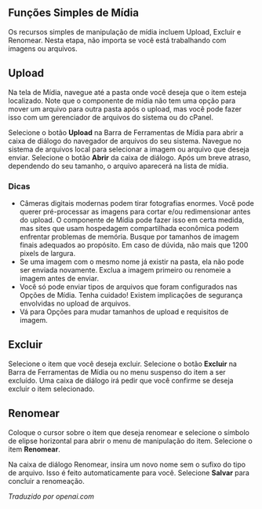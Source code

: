 <!-- Filename: J4.x:Media:_Upload_Delete_Rename / Display title: Carregar Excluir Renomear  -->

## Funções Simples de Mídia

Os recursos simples de manipulação de mídia incluem Upload, Excluir e Renomear. Nesta etapa, não importa se você está trabalhando com imagens ou arquivos.

## Upload

Na tela de Mídia, navegue até a pasta onde você deseja que o item esteja localizado. Note que o componente de mídia não tem uma opção para mover um arquivo para outra pasta após o upload, mas você pode fazer isso com um gerenciador de arquivos do sistema ou do cPanel.

Selecione o botão **Upload** na Barra de Ferramentas de Mídia para abrir a caixa de diálogo do navegador de arquivos do seu sistema. Navegue no sistema de arquivos local para selecionar a imagem ou arquivo que deseja enviar. Selecione o botão **Abrir** da caixa de diálogo. Após um breve atraso, dependendo do seu tamanho, o arquivo aparecerá na lista de mídia.

### Dicas

- Câmeras digitais modernas podem tirar fotografias enormes. Você pode querer pré-processar as imagens para cortar e/ou redimensionar antes do upload. O componente de Mídia pode fazer isso em certa medida, mas sites que usam hospedagem compartilhada econômica podem enfrentar problemas de memória. Busque por tamanhos de imagem finais adequados ao propósito. Em caso de dúvida, não mais que 1200 pixels de largura.
- Se uma imagem com o mesmo nome já existir na pasta, ela não pode ser enviada novamente. Exclua a imagem primeiro ou renomeie a imagem antes de enviar.
- Você só pode enviar tipos de arquivos que foram configurados nas Opções de Mídia. Tenha cuidado! Existem implicações de segurança envolvidas no upload de arquivos.
- Vá para Opções para mudar tamanhos de upload e requisitos de imagem.

## Excluir

Selecione o item que você deseja excluir. Selecione o botão **Excluir** na Barra de Ferramentas de Mídia ou no menu suspenso do item a ser excluído. Uma caixa de diálogo irá pedir que você confirme se deseja excluir o item selecionado.

## Renomear

Coloque o cursor sobre o item que deseja renomear e selecione o símbolo de elipse horizontal para abrir o menu de manipulação do item. Selecione o item **Renomear**.

Na caixa de diálogo Renomear, insira um novo nome sem o sufixo do tipo de arquivo. Isso é feito automaticamente para você. Selecione **Salvar** para concluir a renomeação.

*Traduzido por openai.com*

